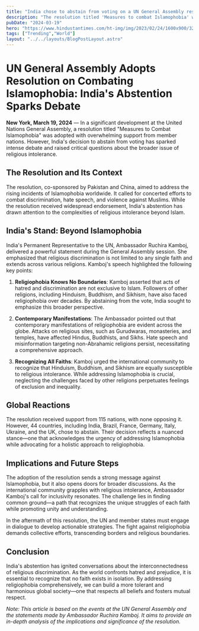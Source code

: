 ```yaml
---
title: "India chose to abstain from voting on a UN General Assembly resolution presented by Pakistan"
description: "The resolution titled 'Measures to combat Islamophobia' was adopted by the 193-member General Assembly, receiving support from 115 nations, with none opposing and 44 abstentions, including India, Brazil, France, Germany, Italy, Ukraine, and the UK"
pubDate: "2024-03-19"
hero: "https://www.hindustantimes.com/ht-img/img/2023/02/24/1600x900/32-countries-including-India-abstained-from-voting_1677253561499.jpg"
tags: ["Trending","World"]
layout: "../../layouts/BlogPostLayout.astro"
---
```

# UN General Assembly Adopts Resolution on Combating Islamophobia: India's Abstention Sparks Debate


**New York, March 19, 2024** — In a significant development at the United Nations General Assembly, a resolution titled "Measures to Combat Islamophobia" was adopted with overwhelming support from member nations. However, India's decision to abstain from voting has sparked intense debate and raised critical questions about the broader issue of religious intolerance.

## The Resolution and Its Context

The resolution, co-sponsored by Pakistan and China, aimed to address the rising incidents of Islamophobia worldwide. It called for concerted efforts to combat discrimination, hate speech, and violence against Muslims. While the resolution received widespread endorsement, India's abstention has drawn attention to the complexities of religious intolerance beyond Islam.

## India's Stand: Beyond Islamophobia

India's Permanent Representative to the UN, Ambassador Ruchira Kamboj, delivered a powerful statement during the General Assembly session. She emphasized that religious discrimination is not limited to any single faith and extends across various religions. Kamboj's speech highlighted the following key points:

1. **Religiophobia Knows No Boundaries**: Kamboj asserted that acts of hatred and discrimination are not exclusive to Islam. Followers of other religions, including Hinduism, Buddhism, and Sikhism, have also faced religiophobia over decades. By abstaining from the vote, India sought to emphasize this broader perspective.

2. **Contemporary Manifestations**: The Ambassador pointed out that contemporary manifestations of religiophobia are evident across the globe. Attacks on religious sites, such as Gurudwaras, monasteries, and temples, have affected Hindus, Buddhists, and Sikhs. Hate speech and misinformation targeting non-Abrahamic religions persist, necessitating a comprehensive approach.

3. **Recognizing All Faiths**: Kamboj urged the international community to recognize that Hinduism, Buddhism, and Sikhism are equally susceptible to religious intolerance. While addressing Islamophobia is crucial, neglecting the challenges faced by other religions perpetuates feelings of exclusion and inequality.

## Global Reactions

The resolution received support from 115 nations, with none opposing it. However, 44 countries, including India, Brazil, France, Germany, Italy, Ukraine, and the UK, chose to abstain. Their decision reflects a nuanced stance—one that acknowledges the urgency of addressing Islamophobia while advocating for a holistic approach to religiophobia.

## Implications and Future Steps

The adoption of the resolution sends a strong message against Islamophobia, but it also opens doors for broader discussions. As the international community grapples with religious intolerance, Ambassador Kamboj's call for inclusivity resonates. The challenge lies in finding common ground—a path that recognizes the unique struggles of each faith while promoting unity and understanding.

In the aftermath of this resolution, the UN and member states must engage in dialogue to develop actionable strategies. The fight against religiophobia demands collective efforts, transcending borders and religious boundaries.

## Conclusion

India's abstention has ignited conversations about the interconnectedness of religious discrimination. As the world confronts hatred and prejudice, it is essential to recognize that no faith exists in isolation. By addressing religiophobia comprehensively, we can build a more tolerant and harmonious global society—one that respects all beliefs and fosters mutual respect.

*Note: This article is based on the events at the UN General Assembly and the statements made by Ambassador Ruchira Kamboj. It aims to provide an in-depth analysis of the implications and significance of the resolution.*

